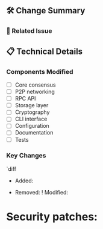 ## 🛠️ Change Summary

<!--
  Brief technical overview of changes.
  Example: "Implemented new BFT consensus protocol module"
-->

### 🔗 Related Issue

<!-- Fixes #123, Implements #456 -->

## 📋 Technical Details

### Components Modified

- [ ] Core consensus
- [ ] P2P networking
- [ ] RPC API
- [ ] Storage layer
- [ ] Cryptography
- [ ] CLI interface
- [ ] Configuration
- [ ] Documentation
- [ ] Tests

### Key Changes

`diff

- Added:

* Removed:
  ! Modified:

# Security patches:
